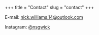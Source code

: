 +++
title = "Contact"
slug = "contact"
+++

E-mail: nick.williams.14@outlook.com

Instagram: [@nsgwick](https://www.instagram.com/nsgwick/)
